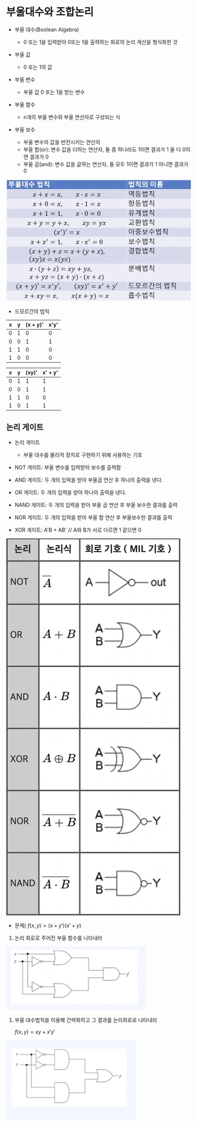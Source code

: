 # 부울대수와 조합논리

* 부울 대수(Boolean Algebra)
  * 0 또는 1을 입력받아 0또는 1을 출력하는 회로의 논리 계산을 형식화한 것
* 부울 값
  * 0 또는 1의 값
* 부울 변수
  * 부울 값 0 또는 1을 받는 변수
* 부울 함수
  * n개의 부울 변수와 부울 연산자로 구성되는 식

* 부울 보수
  * 부울 변수의 값을 반전시키는 연산자
  * 부울 합(or): 변수 값을 더하는 연산자, 둘 중 하나라도 1이면 결과가 1 둘 다 0이면 결과가 0
  * 부울 곱(and): 변수 값을 곲하는 연산자, 둘 모두 1이면 결과가 1 아니면 결과가 0

![image-20211220105354771](../../md-images/image-20211220105354771.png)



* 드모르간의 법칙

| x    | y    | (x + y)' | x'y' |
| ---- | ---- | -------- | ---- |
| 0    | 1    | 0        | 0    |
| 0    | 0    | 1        | 1    |
| 1    | 1    | 0        | 0    |
| 1    | 0    | 0        | 0    |


| x    | y    | (xy)' | x' + y' |
| ---- | ---- | ----- | ------- |
| 0    | 1    | 1     | 1       |
| 0    | 0    | 1     | 1       |
| 1    | 1    | 0     | 0       |
| 1    | 0    | 1     | 1       |



## 논리 게이트

* 논리 게이트
  * 부울 대수를 물리적 장치로 구현하기 위해 사용하는 기호

* NOT 게이트: 부울 변수를 입력받아 보수를 출력함
* AND 게이트: 두 개의 입력을 받아 부울곱 연산 후 하나의 출력을 낸다.
* OR 게이트: 두 개의 입력을 받아 하나의 출력을 낸다.
* NAND 게이트: 두 개의 입력을 받아 부울 곱 연산 후 부울 보수한 결과를 출력
* NOR 게이트: 두 개의 입력을 받아 부울 합 연산 후 부울보수한 결과를 출력
* XOR 게이트: A'B + AB' // A와 B가 서로 다르면 1 같으면 0

![image-20211220113452073](../../md-images/image-20211220113452073.png)



* 문제) $f(x, y) = (x + y')(x' + y)$

1. 논리 회로로 주어진 부울 함수를 나타내라

![image-20211220113842138](../../md-images/image-20211220113842138.png)

1. 부울 대수법칙을 이용해 간략화하고 그 결과를 논리회로로 나타내라

   $f(x, y) = xy + x'y'$

![image-20211220113851263](../../md-images/image-20211220113851263.png)